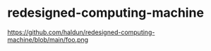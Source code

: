 # redesigned-computing-machine

https://github.com/haldun/redesigned-computing-machine/blob/main/foo.png
